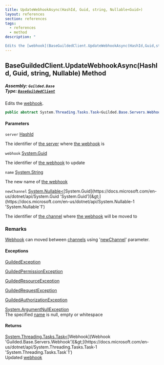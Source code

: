 ```yaml
---
title: UpdateWebhookAsync(HashId, Guid, string, Nullable<Guid>)
layout: references
section: references
tags:
  - references
  - method
description: "

Edits the [webhook](BaseGuildedClient.UpdateWebhookAsync(HashId,Guid,string,Nullable_Guid_)#Guilded.Base.BaseGuildedClient.UpdateWebhookAsync(Guilded.Base.HashId,Guid,string,System.Nullable_Guid_).webhook 'Guilded.Base.BaseGuildedClient.UpdateWebhookAsync(Guilded.Base.HashId, Guid, string, System.Nullable<Guid>).webhook')."
---
```


## BaseGuildedClient.UpdateWebhookAsync(HashId, Guid, string, Nullable<Guid>) Method
##### **Assembly:** `Guilded.Base`<br/>**Type:** [`BaseGuildedClient`](BaseGuildedClient 'Guilded.Base.BaseGuildedClient')

Edits the [webhook](BaseGuildedClient.UpdateWebhookAsync(HashId,Guid,string,Nullable_Guid_)#Guilded.Base.BaseGuildedClient.UpdateWebhookAsync(Guilded.Base.HashId,Guid,string,System.Nullable_Guid_).webhook 'Guilded.Base.BaseGuildedClient.UpdateWebhookAsync(Guilded.Base.HashId, Guid, string, System.Nullable<Guid>).webhook').

```csharp
public abstract System.Threading.Tasks.Task<Guilded.Base.Servers.Webhook> UpdateWebhookAsync(Guilded.Base.HashId server, Guid webhook, string name, System.Nullable<Guid> newChannel=null);
```
#### Parameters

<a name='Guilded.Base.BaseGuildedClient.UpdateWebhookAsync(Guilded.Base.HashId,Guid,string,System.Nullable_Guid_).server'></a>

`server` [HashId](HashId 'Guilded.Base.HashId')

The identifier of [the server](Server 'Guilded.Base.Servers.Server') where [the webhook](Webhook 'Guilded.Base.Servers.Webhook') is

<a name='Guilded.Base.BaseGuildedClient.UpdateWebhookAsync(Guilded.Base.HashId,Guid,string,System.Nullable_Guid_).webhook'></a>

`webhook` [System.Guid](https://docs.microsoft.com/en-us/dotnet/api/System.Guid 'System.Guid')

The identifier of [the webhook](Webhook 'Guilded.Base.Servers.Webhook') to update

<a name='Guilded.Base.BaseGuildedClient.UpdateWebhookAsync(Guilded.Base.HashId,Guid,string,System.Nullable_Guid_).name'></a>

`name` [System.String](https://docs.microsoft.com/en-us/dotnet/api/System.String 'System.String')

The new name of [the webhook](Webhook 'Guilded.Base.Servers.Webhook')

<a name='Guilded.Base.BaseGuildedClient.UpdateWebhookAsync(Guilded.Base.HashId,Guid,string,System.Nullable_Guid_).newChannel'></a>

`newChannel` [System.Nullable&lt;](https://docs.microsoft.com/en-us/dotnet/api/System.Nullable-1 'System.Nullable`1')[System.Guid](https://docs.microsoft.com/en-us/dotnet/api/System.Guid 'System.Guid')[&gt;](https://docs.microsoft.com/en-us/dotnet/api/System.Nullable-1 'System.Nullable`1')

The identifier of [the channel](ServerChannel 'Guilded.Base.Servers.ServerChannel') where [the webhook](Webhook 'Guilded.Base.Servers.Webhook') will be moved to

### Remarks
  
[Webhook](Webhook 'Guilded.Base.Servers.Webhook') can moved between [channels](ServerChannel 'Guilded.Base.Servers.ServerChannel') using '[newChannel](BaseGuildedClient.UpdateWebhookAsync(HashId,Guid,string,Nullable_Guid_)#Guilded.Base.BaseGuildedClient.UpdateWebhookAsync(Guilded.Base.HashId,Guid,string,System.Nullable_Guid_).newChannel 'Guilded.Base.BaseGuildedClient.UpdateWebhookAsync(Guilded.Base.HashId, Guid, string, System.Nullable<Guid>).newChannel')' parameter.

#### Exceptions

[GuildedException](GuildedException 'Guilded.Base.GuildedException')

[GuildedPermissionException](GuildedPermissionException 'Guilded.Base.GuildedPermissionException')

[GuildedResourceException](GuildedResourceException 'Guilded.Base.GuildedResourceException')

[GuildedRequestException](GuildedRequestException 'Guilded.Base.GuildedRequestException')

[GuildedAuthorizationException](GuildedAuthorizationException 'Guilded.Base.GuildedAuthorizationException')

[System.ArgumentNullException](https://docs.microsoft.com/en-us/dotnet/api/System.ArgumentNullException 'System.ArgumentNullException')  
The specified [name](BaseGuildedClient.UpdateWebhookAsync(HashId,Guid,string,Nullable_Guid_)#Guilded.Base.BaseGuildedClient.UpdateWebhookAsync(Guilded.Base.HashId,Guid,string,System.Nullable_Guid_).name 'Guilded.Base.BaseGuildedClient.UpdateWebhookAsync(Guilded.Base.HashId, Guid, string, System.Nullable<Guid>).name') is null, empty or whitespace

#### Returns
[System.Threading.Tasks.Task&lt;](https://docs.microsoft.com/en-us/dotnet/api/System.Threading.Tasks.Task-1 'System.Threading.Tasks.Task`1')[Webhook](Webhook 'Guilded.Base.Servers.Webhook')[&gt;](https://docs.microsoft.com/en-us/dotnet/api/System.Threading.Tasks.Task-1 'System.Threading.Tasks.Task`1')  
Updated [webhook](Webhook 'Guilded.Base.Servers.Webhook')